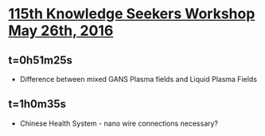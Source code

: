 # [115th Knowledge Seekers Workshop May 26th, 2016](https://www.youtube.com/watch?v=IM4zEl4SHHI)


## t=0h51m25s
* Difference between mixed GANS Plasma fields and Liquid Plasma Fields

## t=1h0m35s
* Chinese Health System - nano wire connections necessary?

